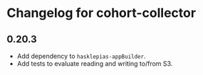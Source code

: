 # Changelog for cohort-collector

## 0.20.3

* Add dependency to `hasklepias-appBuilder`.
* Add tests to evaluate reading and writing to/from S3.
